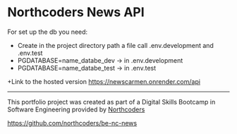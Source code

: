 # Northcoders News API

For set up the db you need:
+ Create in the project directory path a file call .env.development and .env.test
+ PGDATABASE=name_databe_dev -> in .env.development
+ PGDATABASE=name_databe_test -> in .env.test

+Link to the hosted version
https://newscarmen.onrender.com/api

--- 

This portfolio project was created as part of a Digital Skills Bootcamp in Software Engineering provided by [Northcoders](https://northcoders.com/)

https://github.com/northcoders/be-nc-news


